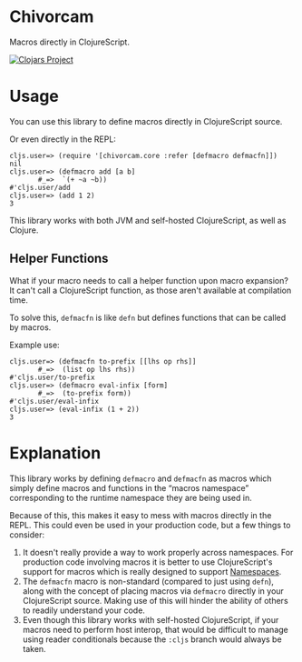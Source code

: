 # Chivorcam

Macros directly in ClojureScript.

[![Clojars Project](https://img.shields.io/clojars/v/chivorcam.svg)](https://clojars.org/chivorcam)

# Usage

You can use this library to define macros directly in ClojureScript source.

Or even directly in the REPL:

```
cljs.user=> (require '[chivorcam.core :refer [defmacro defmacfn]])
nil
cljs.user=> (defmacro add [a b]
       #_=>  `(+ ~a ~b))
#'cljs.user/add
cljs.user=> (add 1 2)
3
```

This library works with both JVM and self-hosted ClojureScript, as well as Clojure.

## Helper Functions

What if your macro needs to call a helper function upon macro expansion? 
It can't call a ClojureScript function, as those aren't available at 
compilation time.

To solve this, `defmacfn` is like `defn` but defines functions that can
be called by macros. 

Example use:

```
cljs.user=> (defmacfn to-prefix [[lhs op rhs]]
       #_=>  (list op lhs rhs))
#'cljs.user/to-prefix
cljs.user=> (defmacro eval-infix [form]
       #_=>  (to-prefix form))
#'cljs.user/eval-infix
cljs.user=> (eval-infix (1 + 2))
3
```

# Explanation

This library works by defining `defmacro` and `defmacfn` as macros which simply 
define macros and functions in the “macros namespace” corresponding to the 
runtime namespace they are being used in.

Because of this, this makes it easy to mess with macros directly in the REPL. 
This could even be used in your production code, but a few things to consider:

1. It doesn't really provide a way to work properly across namespaces. 
For production code involving macros it is better to use ClojureScript's 
support for macros which is really designed to support 
[Namespaces](https://clojurescript.org/guides/ns-forms).
2. The `defmacfn` macro is non-standard (compared to just using `defn`), 
along with the concept of placing macros via `defmacro` directly in your 
ClojureScript source. Making use of this will hinder the ability of others 
to readily understand your code.
3. Even though this library works with self-hosted ClojureScript, if your 
macros need to perform host interop, that would be difficult to manage 
using reader conditionals because the `:cljs` branch would always be taken.
